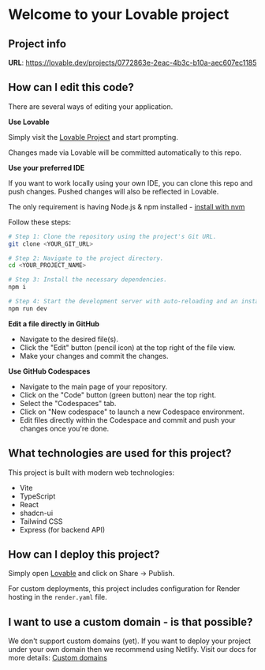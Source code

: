 

# Welcome to your Lovable project

## Project info

**URL**: https://lovable.dev/projects/0772863e-2eac-4b3c-b10a-aec607ec1185

## How can I edit this code?

There are several ways of editing your application.

**Use Lovable**

Simply visit the [Lovable Project](https://lovable.dev/projects/0772863e-2eac-4b3c-b10a-aec607ec1185) and start prompting.

Changes made via Lovable will be committed automatically to this repo.

**Use your preferred IDE**

If you want to work locally using your own IDE, you can clone this repo and push changes. Pushed changes will also be reflected in Lovable.

The only requirement is having Node.js & npm installed - [install with nvm](https://github.com/nvm-sh/nvm#installing-and-updating)

Follow these steps:

```sh
# Step 1: Clone the repository using the project's Git URL.
git clone <YOUR_GIT_URL>

# Step 2: Navigate to the project directory.
cd <YOUR_PROJECT_NAME>

# Step 3: Install the necessary dependencies.
npm i

# Step 4: Start the development server with auto-reloading and an instant preview.
npm run dev
```

**Edit a file directly in GitHub**

- Navigate to the desired file(s).
- Click the "Edit" button (pencil icon) at the top right of the file view.
- Make your changes and commit the changes.

**Use GitHub Codespaces**

- Navigate to the main page of your repository.
- Click on the "Code" button (green button) near the top right.
- Select the "Codespaces" tab.
- Click on "New codespace" to launch a new Codespace environment.
- Edit files directly within the Codespace and commit and push your changes once you're done.

## What technologies are used for this project?

This project is built with modern web technologies:

- Vite
- TypeScript
- React
- shadcn-ui
- Tailwind CSS
- Express (for backend API)

## How can I deploy this project?

Simply open [Lovable](https://lovable.dev/projects/0772863e-2eac-4b3c-b10a-aec607ec1185) and click on Share -> Publish.

For custom deployments, this project includes configuration for Render hosting in the `render.yaml` file.

## I want to use a custom domain - is that possible?

We don't support custom domains (yet). If you want to deploy your project under your own domain then we recommend using Netlify. Visit our docs for more details: [Custom domains](https://docs.lovable.dev/tips-tricks/custom-domain/)
